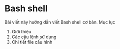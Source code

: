# Bash shell

Bài viết này hướng dẫn viết Bash shell cơ bản.
Mục lục
1. Giới thiệu
2. Các câu lệnh sử dụng
3. Chi tiết file cấu hình